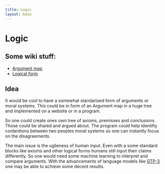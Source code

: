 ```yaml
---
title: Logic
layout: base
---
```


# Logic

## Some wiki stuff:

- [Argument map](https://en.wikipedia.org/wiki/Argument_map)
- [Logical form](https://en.wikipedia.org/wiki/Logical_form)

## Idea

It would be cool to have a somewhat standarised form of arguments or moral systems. This could be in form of an Argument map in a huge tree and implemented on a website or in a program.

So one could create ones own tree of axioms, premisses and conclusions. Those could be shared and argued about. The program could help identifiy contentions between two peoples moral systems so one can instantly focus on the disagreements.

The main issue is the uglieness of human input. Even with a some standard blocks like axioms and other logical forms humans still input their claims differently. So one would need some machine learning to interpret and compare arguments. With the advancements of language models like [GTP-3](https://en.wikipedia.org/wiki/GPT-3) one may be able to achieve some decent results.
